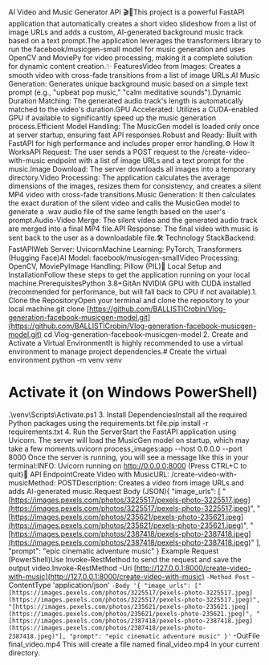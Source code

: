 AI Video and Music Generator API 🎬🎵This project is a powerful FastAPI application that automatically creates a short video slideshow from a list of image URLs and adds a custom, AI-generated background music track based on a text prompt.The application leverages the transformers library to run the facebook/musicgen-small model for music generation and uses OpenCV and MoviePy for video processing, making it a complete solution for dynamic content creation.✨ FeaturesVideo from Images: Creates a smooth video with cross-fade transitions from a list of image URLs.AI Music Generation: Generates unique background music based on a simple text prompt (e.g., "upbeat pop music," "calm meditative sounds").Dynamic Duration Matching: The generated audio track's length is automatically matched to the video's duration.GPU Accelerated: Utilizes a CUDA-enabled GPU if available to significantly speed up the music generation process.Efficient Model Handling: The MusicGen model is loaded only once at server startup, ensuring fast API responses.Robust and Ready: Built with FastAPI for high performance and includes proper error handling.⚙️ How It WorksAPI Request: The user sends a POST request to the /create-video-with-music endpoint with a list of image URLs and a text prompt for the music.Image Download: The server downloads all images into a temporary directory.Video Processing: The application calculates the average dimensions of the images, resizes them for consistency, and creates a silent MP4 video with cross-fade transitions.Music Generation: It then calculates the exact duration of the silent video and calls the MusicGen model to generate a .wav audio file of the same length based on the user's prompt.Audio-Video Merge: The silent video and the generated audio track are merged into a final MP4 file.API Response: The final video with music is sent back to the user as a downloadable file.🛠️ Technology StackBackend: FastAPIWeb Server: UvicornMachine Learning: PyTorch, Transformers (Hugging Face)AI Model: facebook/musicgen-smallVideo Processing: OpenCV, MoviePyImage Handling: Pillow (PIL)🚀 Local Setup and InstallationFollow these steps to get the application running on your local machine.PrerequisitesPython 3.8+GitAn NVIDIA GPU with CUDA installed (recommended for performance, but will fall back to CPU if not available).1. Clone the RepositoryOpen your terminal and clone the repository to your local machine.git clone [https://github.com/BALLISTICrobin/Vlog-generation-facebook-musicgen-model.git](https://github.com/BALLISTICrobin/Vlog-generation-facebook-musicgen-model.git)
cd Vlog-generation-facebook-musicgen-model
2. Create and Activate a Virtual EnvironmentIt is highly recommended to use a virtual environment to manage project dependencies.# Create the virtual environment
python -m venv venv

# Activate it (on Windows PowerShell)
.\venv\Scripts\Activate.ps1
3. Install DependenciesInstall all the required Python packages using the requirements.txt file.pip install -r requirements.txt
4. Run the ServerStart the FastAPI application using Uvicorn. The server will load the MusicGen model on startup, which may take a few moments.uvicorn process_images:app --host 0.0.0.0 --port 8000
Once the server is running, you will see a message like this in your terminal:INFO: Uvicorn running on http://0.0.0.0:8000 (Press CTRL+C to quit)📡 API EndpointCreate Video with MusicURL: /create-video-with-musicMethod: POSTDescription: Creates a video from image URLs and adds AI-generated music.Request Body (JSON){
  "image_urls": [
    "[https://images.pexels.com/photos/3225517/pexels-photo-3225517.jpeg](https://images.pexels.com/photos/3225517/pexels-photo-3225517.jpeg)",
    "[https://images.pexels.com/photos/235621/pexels-photo-235621.jpeg](https://images.pexels.com/photos/235621/pexels-photo-235621.jpeg)",
    "[https://images.pexels.com/photos/2387418/pexels-photo-2387418.jpeg](https://images.pexels.com/photos/2387418/pexels-photo-2387418.jpeg)"
  ],
  "prompt": "epic cinematic adventure music"
}
Example Request (PowerShell)Use Invoke-RestMethod to send the request and save the output video.Invoke-RestMethod -Uri [http://127.0.0.1:8000/create-video-with-music](http://127.0.0.1:8000/create-video-with-music) `
  -Method Post `
  -ContentType 'application/json' `
  -Body '{ "image_urls": ["[https://images.pexels.com/photos/3225517/pexels-photo-3225517.jpeg](https://images.pexels.com/photos/3225517/pexels-photo-3225517.jpeg)", "[https://images.pexels.com/photos/235621/pexels-photo-235621.jpeg](https://images.pexels.com/photos/235621/pexels-photo-235621.jpeg)", "[https://images.pexels.com/photos/2387418/pexels-photo-2387418.jpeg](https://images.pexels.com/photos/2387418/pexels-photo-2387418.jpeg)"], "prompt": "epic cinematic adventure music" }' `
  -OutFile final_video.mp4
This will create a file named final_video.mp4 in your current directory.